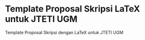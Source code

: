 Template Proposal Skripsi LaTeX untuk JTETI UGM
=========================

Template Proposal Skripsi dengan LaTeX untuk JTETI UGM
